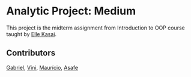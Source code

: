 # Analytic Project: Medium
This project is the midterm assignment from Introduction to OOP course taught by [Elle Kasai](https://github.com/ellekasai).

## Contributors
[Gabriel](https://github.com/MendigoPower), 
[Vini](https://github.com/niciusfg), 
[Maurício](https://github.com/Mauriciots), 
[Asafe](https://github.com/asafebxd)

